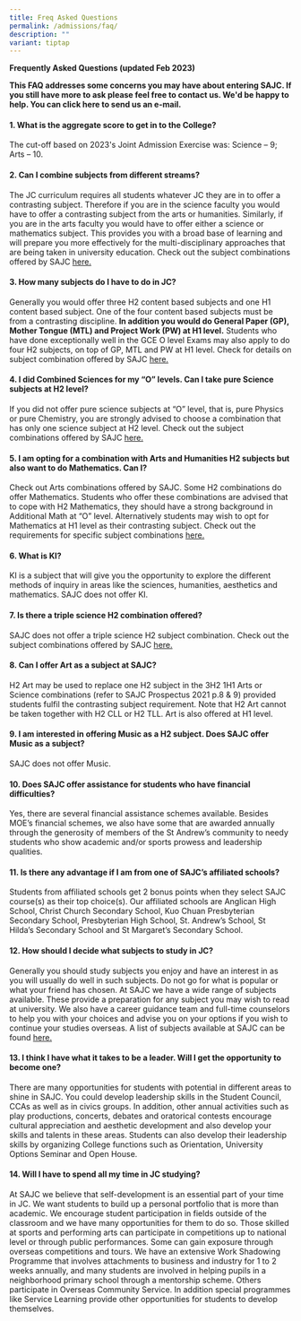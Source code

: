 ```yaml
---
title: Freq Asked Questions
permalink: /admissions/faq/
description: ""
variant: tiptap
---
```

<p><strong>Frequently Asked Questions (updated Feb 2023)</strong></p><p><strong>This FAQ addresses some concerns you may have about entering SAJC. If you still have more to ask please feel free to contact us. We'd be happy to help. You can click here to send us an e-mail.</strong></p><h4><strong>1. What is the aggregate score to get in to the College?</strong></h4><p>The cut-off based on 2023's Joint Admission Exercise was: Science – 9; Arts – 10.</p><h4><strong>2. Can I combine subjects from different streams?</strong></h4><p>The JC curriculum requires all students whatever JC they are in to offer a contrasting subject. Therefore if you are in the science faculty you would have to offer a contrasting subject from the arts or humanities. Similarly, if you are in the arts faculty you would have to offer either a science or mathematics subject. This provides you with a broad base of learning and will prepare you more effectively for the multi-disciplinary approaches that are being taken in university education. Check out the subject combinations offered by SAJC <a href="/admissions/subject-combinations" rel="noopener noreferrer nofollow" target="_blank">here.</a></p><h4><strong>3. How many subjects do I have to do in JC?</strong></h4><p>Generally you would offer three H2 content based subjects and one H1 content based subject. One of the four content based subjects must be from a contrasting discipline.&nbsp;<strong>In addition you would do General Paper (GP), Mother Tongue (MTL) and Project Work (PW) at H1 level.</strong>&nbsp;Students who have done exceptionally well in the GCE O level Exams may also apply to do four H2 subjects, on top of GP, MTL and PW at H1 level. Check for details on subject combination offered by SAJC&nbsp;<a href="/admissions/subject-combinations" rel="noopener noreferrer nofollow" target="_blank">here.</a></p><h4><strong>4. I did Combined Sciences for my “O” levels. Can I take pure Science subjects at H2 level?</strong></h4><p>If you did not offer pure science subjects at “O” level, that is, pure Physics or pure Chemistry, you are strongly advised to choose a combination that has only one science subject at H2 level. Check out the subject combinations offered by SAJC&nbsp;<a href="/admissions/subject-combinations" rel="noopener noreferrer nofollow" target="_blank">here.</a></p><h4><strong>5. I am opting for a combination with Arts and Humanities H2 subjects but also want to do Mathematics. Can I?</strong></h4><p>Check out Arts combinations offered by SAJC. Some H2 combinations do offer Mathematics. Students who offer these combinations are advised that to cope with H2 Mathematics, they should have a strong background in Additional Math at “O” level. Alternatively students may wish to opt for Mathematics at H1 level as their contrasting subject. Check out the requirements for specific subject combinations&nbsp;<a href="/admissions/subject-combinations" rel="noopener noreferrer nofollow" target="_blank">here.</a></p><h4><strong>6. What is KI?</strong></h4><p>KI is a subject that will give you the opportunity to explore the different methods of inquiry in areas like the sciences, humanities, aesthetics and mathematics. SAJC does not offer KI.</p><h4><strong>7. Is there a triple science H2 combination offered?</strong></h4><p>SAJC does not offer a triple science H2 subject combination. Check out the subject combinations offered by SAJC&nbsp;<a href="/admissions/subject-combinations" rel="noopener noreferrer nofollow" target="_blank">here.</a></p><h4><strong>8. Can I offer Art as a subject at SAJC?</strong></h4><p>H2 Art may be used to replace one H2 subject in the 3H2 1H1 Arts or Science combinations (refer to SAJC Prospectus 2021 p.8 &amp; 9) provided students fulfil the contrasting subject requirement. Note that H2 Art cannot be taken together with H2 CLL or H2 TLL. Art is also offered at H1 level.</p><h4><strong>9. I am interested in offering Music as a H2 subject. Does SAJC offer Music as a subject?</strong></h4><p>SAJC does not offer Music.</p><h4><strong>10. Does SAJC offer assistance for students who have financial difficulties?</strong></h4><p>Yes, there are several financial assistance schemes available. Besides MOE’s financial schemes, we also have some that are awarded annually through the generosity of members of the St Andrew’s community to needy students who show academic and/or sports prowess and leadership qualities.</p><h4><strong>11. Is there any advantage if I am from one of SAJC’s affiliated schools?</strong></h4><p>Students from affiliated schools get 2 bonus points when they select SAJC course(s) as their top choice(s). Our affiliated schools are Anglican High School, Christ Church Secondary School, Kuo Chuan Presbyterian Secondary School, Presbyterian High School, St. Andrew’s School, St Hilda’s Secondary School and St Margaret’s Secondary School.</p><h4><strong>12. How should I decide what subjects to study in JC?</strong></h4><p>Generally you should study subjects you enjoy and have an interest in as you will usually do well in such subjects. Do not go for what is popular or what your friend has chosen. At SAJC we have a wide range of subjects available. These provide a preparation for any subject you may wish to read at university. We also have a career guidance team and full-time counselors to help you with your choices and advise you on your options if you wish to continue your studies overseas. A list of subjects available at SAJC can be found&nbsp;<a href="/admissions/subject-combinations" rel="noopener noreferrer nofollow" target="_blank">here.</a></p><h4><strong>13. I think I have what it takes to be a leader. Will I get the opportunity to become one?</strong></h4><p>There are many opportunities for students with potential in different areas to shine in SAJC. You could develop leadership skills in the Student Council, CCAs as well as in civics groups. In addition, other annual activities such as play productions, concerts, debates and oratorical contests encourage cultural appreciation and aesthetic development and also develop your skills and talents in these areas. Students can also develop their leadership skills by organizing College functions such as Orientation, University Options Seminar and Open House.</p><h4><strong>14. Will I have to spend all my time in JC studying?</strong></h4><p>At SAJC we believe that self-development is an essential part of your time in JC. We want students to build up a personal portfolio that is more than academic. We encourage student participation in fields outside of the classroom and we have many opportunities for them to do so. Those skilled at sports and performing arts can participate in competitions up to national level or through public performances. Some can gain exposure through overseas competitions and tours. We have an extensive Work Shadowing Programme that involves attachments to business and industry for 1 to 2 weeks annually, and many students are involved in helping pupils in a neighborhood primary school through a mentorship scheme. Others participate in Overseas Community Service. In addition special programmes like Service Learning provide other opportunities for students to develop themselves.</p>